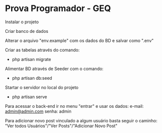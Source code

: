 # Prova Programador - GEQ

Instalar o projeto

Criar banco de dados

Alterar o arquivo "env.example" com os dados do BD e salvar como ".env"

Criar as tabelas através do comando:
  - php artisan migrate

Alimentar BD através de Seeder com o comando:
  - php artisan db:seed

Startar o servidor no local do projeto
  - php artisan serve
  
Para acessar o back-end ir no menu "entrar" e usar os dados:
e-mail: admin@admin.com
senha: admin

Para adicionar novo post vinculado a algum usuário basta seguir o caminho: "Ver todos Usuários"/"Ver Posts"/"Adicionar Novo Post"





